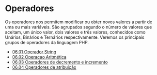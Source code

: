 # Operadores

Os operadores nos permitem modificar ou obter novos valores a partir de uma ou mais variáveis. São agrupados segundo o número de valores que aceitam, um único valor, dois valores e três valores, conhecidos como Unários, Binários e Ternários respectivamente. Veremos os principais grupos de operadores da linguagem PHP.

+ [06.01 Operador String ](06.01_operador_string.md)
+ [06.02 Operacao Aritmética ](06.02_operacao_aritmética.md)
+ [06.03 Operadores de decremento e incremento ](06.03_operadores_incremento_decremento.md)
+ [06.04 Operadores de atribuição ](06.04_operadores_de_atribuição.md)

